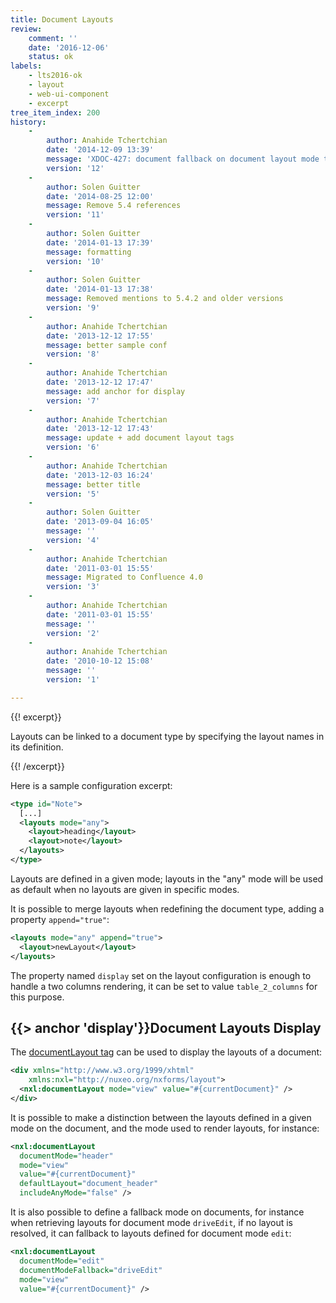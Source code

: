 ```yaml
---
title: Document Layouts
review:
    comment: ''
    date: '2016-12-06'
    status: ok
labels:
    - lts2016-ok
    - layout
    - web-ui-component
    - excerpt
tree_item_index: 200
history:
    -
        author: Anahide Tchertchian
        date: '2014-12-09 13:39'
        message: 'XDOC-427: document fallback on document layout mode ta'
        version: '12'
    -
        author: Solen Guitter
        date: '2014-08-25 12:00'
        message: Remove 5.4 references
        version: '11'
    -
        author: Solen Guitter
        date: '2014-01-13 17:39'
        message: formatting
        version: '10'
    -
        author: Solen Guitter
        date: '2014-01-13 17:38'
        message: Removed mentions to 5.4.2 and older versions
        version: '9'
    -
        author: Anahide Tchertchian
        date: '2013-12-12 17:55'
        message: better sample conf
        version: '8'
    -
        author: Anahide Tchertchian
        date: '2013-12-12 17:47'
        message: add anchor for display
        version: '7'
    -
        author: Anahide Tchertchian
        date: '2013-12-12 17:43'
        message: update + add document layout tags
        version: '6'
    -
        author: Anahide Tchertchian
        date: '2013-12-03 16:24'
        message: better title
        version: '5'
    -
        author: Solen Guitter
        date: '2013-09-04 16:05'
        message: ''
        version: '4'
    -
        author: Anahide Tchertchian
        date: '2011-03-01 15:55'
        message: Migrated to Confluence 4.0
        version: '3'
    -
        author: Anahide Tchertchian
        date: '2011-03-01 15:55'
        message: ''
        version: '2'
    -
        author: Anahide Tchertchian
        date: '2010-10-12 15:08'
        message: ''
        version: '1'

---
```

{{! excerpt}}

Layouts can be linked to a document type by specifying the layout names in its definition.

{{! /excerpt}}

Here is a sample configuration excerpt:

```xml
<type id="Note">
  [...]
  <layouts mode="any">
    <layout>heading</layout>
    <layout>note</layout>
  </layouts>
</type>

```

Layouts are defined in a given mode; layouts in the "any" mode will be used as default when no layouts are given in specific modes.

It is possible to merge layouts when redefining the document type, adding a property `append="true"`:

```xml
<layouts mode="any" append="true">
  <layout>newLayout</layout>
</layouts>

```

The property named&nbsp;`display` set on the layout configuration is enough to handle a two columns rendering, it can be set to value `table_2_columns` for this purpose.

## {{> anchor 'display'}}Document Layouts Display

The [documentLayout tag](http://community.nuxeo.com/api/nuxeo/latest/tlddoc/nxl/documentLayout.html) can be used to display the layouts of a document:

```xml
<div xmlns="http://www.w3.org/1999/xhtml"
    xmlns:nxl="http://nuxeo.org/nxforms/layout">
  <nxl:documentLayout mode="view" value="#{currentDocument}" />
</div>

```

It is possible to make a distinction between the layouts defined in a given mode on the document, and the mode used to render layouts, for instance:

```xml
<nxl:documentLayout
  documentMode="header"
  mode="view"
  value="#{currentDocument}"
  defaultLayout="document_header"
  includeAnyMode="false" />

```

It is also possible to define a fallback mode on documents, for instance when retrieving layouts for document mode `driveEdit`, if no layout is resolved, it can fallback to layouts defined for document mode `edit`:

```xml
<nxl:documentLayout
  documentMode="edit"
  documentModeFallback="driveEdit"
  mode="view"
  value="#{currentDocument}" />
```
